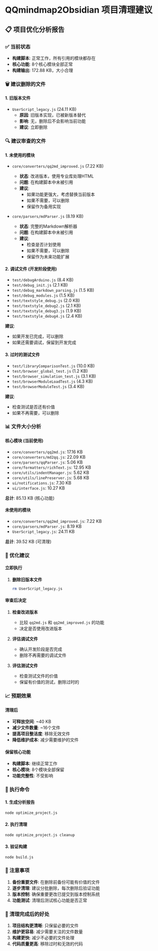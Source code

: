 # QQmindmap2Obsidian 项目清理建议

## 📋 项目优化分析报告

### ✅ 当前状态
- **构建脚本**: 正常工作，所有引用的模块都存在
- **核心功能**: 8个核心模块全部正常
- **构建输出**: 172.88 KB，大小合理

### 🗑️ 建议删除的文件

#### 1. 旧版本文件
- `UserScript_legacy.js` (24.11 KB)
  - **原因**: 旧版本实现，已被新版本替代
  - **影响**: 无，删除后不会影响当前功能
  - **建议**: 立即删除

### 🔍 建议审查的文件

#### 1. 未使用的模块
- `core/converters/qq2md_improved.js` (7.22 KB)
  - **状态**: 改进版本，使用专业库处理HTML
  - **问题**: 在构建脚本中未被引用
  - **建议**: 
    - 如果功能更强大，考虑替换当前版本
    - 如果不需要，可以删除
    - 保留作为备用实现

- `core/parsers/mdParser.js` (8.19 KB)
  - **状态**: 完整的Markdown解析器
  - **问题**: 在构建脚本中未被引用
  - **建议**: 
    - 检查是否计划使用
    - 如果不需要，可以删除
    - 保留作为未来功能扩展

#### 2. 调试文件 (开发阶段使用)
- `test/debugArduino.js` (8.4 KB)
- `test/debug_init.js` (2.1 KB)
- `test/debug_markdown_parsing.js` (1.5 KB)
- `test/debug_modules.js` (1.5 KB)
- `test/textstyle_debug.js` (2.0 KB)
- `test/textstyle_debug2.js` (2.1 KB)
- `test/textstyle_debug3.js` (1.9 KB)
- `test/textstyle_debug4.js` (2.4 KB)

**建议**: 
- 如果开发已完成，可以删除
- 如果还需要调试，保留到开发完成

#### 3. 过时的测试文件
- `test/libraryComparisonTest.js` (10.0 KB)
- `test/browser_global_test.js` (1.2 KB)
- `test/browser_simulation_test.js` (3.1 KB)
- `test/browserModuleLoadTest.js` (4.3 KB)
- `test/browserModuleTest.js` (3.4 KB)

**建议**: 
- 检查测试是否还有价值
- 如果不再需要，可以删除

### 📊 文件大小分析

#### 核心模块 (当前使用)
- `core/converters/qq2md.js`: 17.16 KB
- `core/converters/md2qq.js`: 22.09 KB
- `core/parsers/qqParser.js`: 5.06 KB
- `core/formatters/richText.js`: 12.95 KB
- `core/utils/indentManager.js`: 5.62 KB
- `core/utils/linePreserver.js`: 5.68 KB
- `ui/notifications.js`: 7.30 KB
- `ui/interface.js`: 10.27 KB

**总计**: 85.13 KB (核心功能)

#### 未使用的模块
- `core/converters/qq2md_improved.js`: 7.22 KB
- `core/parsers/mdParser.js`: 8.19 KB
- `UserScript_legacy.js`: 24.11 KB

**总计**: 39.52 KB (可清理)

### 🎯 优化建议

#### 立即执行
1. **删除旧版本文件**
   ```bash
   rm UserScript_legacy.js
   ```

#### 审查后决定
1. **检查改进版本**
   - 比较 `qq2md.js` 和 `qq2md_improved.js` 的功能
   - 决定是否使用改进版本

2. **评估调试文件**
   - 确认开发阶段是否完成
   - 删除不再需要的调试文件

3. **评估测试文件**
   - 检查测试文件的价值
   - 保留有价值的测试，删除过时的

### 📈 预期效果

#### 清理后
- **可释放空间**: ~40 KB
- **减少文件数量**: ~16个文件
- **提高项目整洁度**: 移除无效文件
- **降低维护成本**: 减少需要维护的文件

#### 保留核心功能
- **构建脚本**: 继续正常工作
- **核心模块**: 8个模块全部保留
- **功能完整性**: 不受影响

### 🔧 执行命令

#### 1. 生成分析报告
```bash
node optimize_project.js
```

#### 2. 执行清理
```bash
node optimize_project.js cleanup
```

#### 3. 验证构建
```bash
node build.js
```

### 📝 注意事项

1. **备份重要文件**: 在删除前备份可能有价值的文件
2. **逐步清理**: 建议分批删除，每次删除后验证功能
3. **版本控制**: 确保重要更改已提交到版本控制系统
4. **功能测试**: 清理后测试核心功能是否正常

### 🎉 清理完成后的好处

1. **项目结构更清晰**: 只保留必要的文件
2. **维护更容易**: 减少需要关注的文件数量
3. **构建更快**: 减少不必要的文件处理
4. **代码质量更高**: 移除过时和无效的代码 